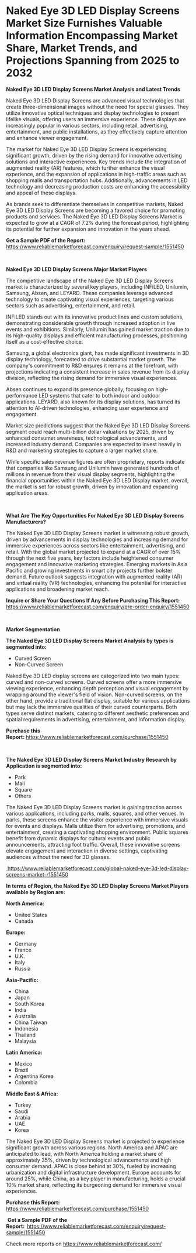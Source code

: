 <p><h1>Naked Eye 3D LED Display Screens Market Size Furnishes Valuable Information Encompassing Market Share, Market Trends, and Projections Spanning from 2025 to 2032</h1></p><p><strong>Naked Eye 3D LED Display Screens Market Analysis and Latest Trends</strong></p>
<p><p>Naked Eye 3D LED Display Screens are advanced visual technologies that create three-dimensional images without the need for special glasses. They utilize innovative optical techniques and display technologies to present lifelike visuals, offering users an immersive experience. These displays are increasingly popular in various sectors, including retail, advertising, entertainment, and public installations, as they effectively capture attention and enhance viewer engagement.</p><p>The market for Naked Eye 3D LED Display Screens is experiencing significant growth, driven by the rising demand for innovative advertising solutions and interactive experiences. Key trends include the integration of augmented reality (AR) features, which further enhance the visual experience, and the expansion of applications in high-traffic areas such as shopping malls and transportation hubs. Additionally, advancements in LED technology and decreasing production costs are enhancing the accessibility and appeal of these displays.</p><p>As brands seek to differentiate themselves in competitive markets, Naked Eye 3D LED Display Screens are becoming a favored choice for promoting products and services. The Naked Eye 3D LED Display Screens Market is expected to grow at a CAGR of 7.2% during the forecast period, highlighting its potential for further expansion and innovation in the years ahead.</p></p>
<p><strong>Get a Sample PDF of the Report:&nbsp;</strong> <a href="https://www.reliablemarketforecast.com/enquiry/request-sample/1551450?utm_campaign=2293&utm_medium=2&utm_source=Github&utm_content=ia&utm_term=12022025&utm_id=naked-eye-3d-led-display-screens">https://www.reliablemarketforecast.com/enquiry/request-sample/1551450</a></p>
<p>&nbsp;</p>
<p><strong>Naked Eye 3D LED Display Screens Major Market Players</strong></p>
<p><p>The competitive landscape of the Naked Eye 3D LED Display Screens market is characterized by several key players, including INFiLED, Unilumin, Samsung, Absen, and LEYARD. These companies leverage advanced technology to create captivating visual experiences, targeting various sectors such as advertising, entertainment, and retail.</p><p>INFiLED stands out with its innovative product lines and custom solutions, demonstrating considerable growth through increased adoption in live events and exhibitions. Similarly, Unilumin has gained market traction due to its high-quality displays and efficient manufacturing processes, positioning itself as a cost-effective choice.</p><p>Samsung, a global electronics giant, has made significant investments in 3D display technology, forecasted to drive substantial market growth. The company's commitment to R&D ensures it remains at the forefront, with projections indicating a consistent increase in sales revenue from its display division, reflecting the rising demand for immersive visual experiences.</p><p>Absen continues to expand its presence globally, focusing on high-performance LED systems that cater to both indoor and outdoor applications. LEYARD, also known for its display solutions, has turned its attention to AI-driven technologies, enhancing user experience and engagement.</p><p>Market size predictions suggest that the Naked Eye 3D LED Display Screens segment could reach multi-billion dollar valuations by 2025, driven by enhanced consumer awareness, technological advancements, and increased industry demand. Companies are expected to invest heavily in R&D and marketing strategies to capture a larger market share.</p><p>While specific sales revenue figures are often proprietary, reports indicate that companies like Samsung and Unilumin have generated hundreds of millions in revenue from their visual display segments, highlighting the financial opportunities within the Naked Eye 3D LED Display market. overall, the market is set for robust growth, driven by innovation and expanding application areas.</p></p>
<p>&nbsp;</p>
<p><strong>What Are The Key Opportunities For Naked Eye 3D LED Display Screens Manufacturers?</strong></p>
<p><p>The Naked Eye 3D LED Display Screens market is witnessing robust growth, driven by advancements in display technologies and increasing demand for immersive experiences across sectors like entertainment, advertising, and retail. With the global market projected to expand at a CAGR of over 15% through the next five years, key factors include heightened consumer engagement and innovative marketing strategies. Emerging markets in Asia Pacific and growing investments in smart city projects further bolster demand. Future outlook suggests integration with augmented reality (AR) and virtual reality (VR) technologies, enhancing the potential for interactive applications and broadening market reach.</p></p>
<p><strong>Inquire or Share Your Questions If Any Before Purchasing This Report:</strong> <a href="https://www.reliablemarketforecast.com/enquiry/pre-order-enquiry/1551450?utm_campaign=2293&utm_medium=2&utm_source=Github&utm_content=ia&utm_term=12022025&utm_id=naked-eye-3d-led-display-screens">https://www.reliablemarketforecast.com/enquiry/pre-order-enquiry/1551450</a></p>
<p>&nbsp;</p>
<p><strong>Market Segmentation</strong></p>
<p><strong>The Naked Eye 3D LED Display Screens Market Analysis by types is segmented into:</strong></p>
<p><ul><li>Curved Screen</li><li>Non-Curved Screen</li></ul></p>
<p><p>Naked Eye 3D LED display screens are categorized into two main types: curved and non-curved screens. Curved screens offer a more immersive viewing experience, enhancing depth perception and visual engagement by wrapping around the viewer's field of vision. Non-curved screens, on the other hand, provide a traditional flat display, suitable for various applications but may lack the immersive qualities of their curved counterparts. Both types serve distinct markets, catering to different aesthetic preferences and spatial requirements in advertising, entertainment, and information display.</p></p>
<p><strong>Purchase this Report:&nbsp;</strong><a href="https://www.reliablemarketforecast.com/purchase/1551450?utm_campaign=2293&utm_medium=2&utm_source=Github&utm_content=ia&utm_term=12022025&utm_id=naked-eye-3d-led-display-screens">https://www.reliablemarketforecast.com/purchase/1551450</a></p>
<p>&nbsp;</p>
<p><strong>The Naked Eye 3D LED Display Screens Market Industry Research by Application is segmented into:</strong></p>
<p><ul><li>Park</li><li>Mall</li><li>Square</li><li>Others</li></ul></p>
<p><p>The Naked Eye 3D LED Display Screens market is gaining traction across various applications, including parks, malls, squares, and other venues. In parks, these screens enhance the visitor experience with immersive visuals for events and displays. Malls utilize them for advertising, promotions, and entertainment, creating a captivating shopping environment. Public squares benefit from dynamic displays for cultural events and public announcements, attracting foot traffic. Overall, these innovative screens elevate engagement and interaction in diverse settings, captivating audiences without the need for 3D glasses.</p></p>
<p><a href="https://www.reliablemarketforecast.com/global-naked-eye-3d-led-display-screens-market-r1551450?utm_campaign=2293&utm_medium=2&utm_source=Github&utm_content=ia&utm_term=12022025&utm_id=naked-eye-3d-led-display-screens">&nbsp;https://www.reliablemarketforecast.com/global-naked-eye-3d-led-display-screens-market-r1551450</a></p>
<p><strong>In terms of Region, the Naked Eye 3D LED Display Screens Market Players available by Region are:</strong></p>
<p>
    <p> <strong> North America: </strong>
        <ul>
            <li>United States</li>
            <li>Canada</li>
        </ul>
        </p> 
    <p> <strong> Europe: </strong>
        <ul>
            <li>Germany</li>
            <li>France</li>
            <li>U.K.</li>
            <li>Italy</li>
            <li>Russia</li>
        </ul>
        </p> 
    <p> <strong> Asia-Pacific: </strong>
        <ul>
            <li>China</li>
            <li>Japan</li>
            <li>South Korea</li>
            <li>India</li>
            <li>Australia</li>
            <li>China Taiwan</li>
            <li>Indonesia</li>
            <li>Thailand</li>
            <li>Malaysia</li>
        </ul>
        </p> 
    <p> <strong> Latin America: </strong>
        <ul>
            <li>Mexico</li>
            <li>Brazil</li>
            <li>Argentina Korea</li>
            <li>Colombia</li>
        </ul>
        </p> 
    <p> <strong> Middle East & Africa: </strong>
        <ul>
            <li>Turkey</li>
            <li>Saudi</li>
            <li>Arabia</li>
            <li>UAE</li>
            <li>Korea</li>
        </ul>
    </p>
    </p>
<p><p>The Naked Eye 3D LED Display Screens market is projected to experience significant growth across various regions. North America and APAC are anticipated to lead, with North America holding a market share of approximately 35%, driven by technological advancements and high consumer demand. APAC is close behind at 30%, fueled by increasing urbanization and digital infrastructure development. Europe accounts for around 25%, while China, as a key player in manufacturing, holds a crucial 10% market share, reflecting its burgeoning demand for immersive visual experiences.</p></p>
<p><strong>Purchase this Report: </strong><a href="https://www.reliablemarketforecast.com/purchase/1551450?utm_campaign=2293&utm_medium=2&utm_source=Github&utm_content=ia&utm_term=12022025&utm_id=naked-eye-3d-led-display-screens">https://www.reliablemarketforecast.com/purchase/1551450</a></p>
<p>&nbsp;<strong>Get a Sample PDF of the Report:&nbsp;&nbsp;</strong><a href="https://www.reliablemarketforecast.com/enquiry/request-sample/1551450?utm_campaign=2293&utm_medium=2&utm_source=Github&utm_content=ia&utm_term=12022025&utm_id=naked-eye-3d-led-display-screens">https://www.reliablemarketforecast.com/enquiry/request-sample/1551450</a></p>
<p><strong></strong></p>
<p>Check more reports on <a href="https://www.reliablemarketforecast.com/?utm_campaign=2293&utm_medium=2&utm_source=Github&utm_content=ia&utm_term=12022025&utm_id=naked-eye-3d-led-display-screens">https://www.reliablemarketforecast.com/</a></p>